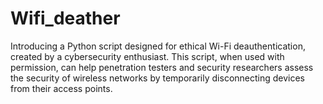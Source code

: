 # Wifi_deather
Introducing a Python script designed for ethical Wi-Fi deauthentication, created by a cybersecurity enthusiast. This script, when used with permission, can help penetration testers and security researchers assess the security of wireless networks by temporarily disconnecting devices from their access points.
